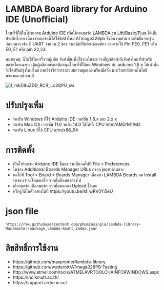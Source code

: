 # LAMBDA Board library for Arduino IDE (Unofficial)

ไลบารี่ที่ใช้ในโปรแกรม Arduino IDE เพื่อใช้งานบอร์ด LAMBDA รุ่น Lift/Basic/Plus ได้เต็มประสิทธิ์ภาพ เนื่องจากบอร์ดนี้ได้ใช้ชิฟตัวใหม่ ATmaga328pb ซึ่งมีความสามารถเพิ่มขึ้นจากรุ่นก่อนๆมาก เช่น มี UART จำนวน 2 ช่อง จากเดิมที่มีเพียงช่องเดียว สามารถใช้ Pin PE0, PE1 หรือ E0, E1 หรือ pin 22,23

หมายเหตุ: นี่ไม่ใช่ไลบารี่จากผู้ผลิต จัดทำขึ้นเพื่อใช้งานในระหว่างที่ผู้ผลิตกำลังจัดทำไลบารี่สำหรับบอร์ดโดยเฉพาะ เดิมผู้ผลิตบอร์ดสนับสนุนไลบารี่ที่ใช้บน Windows กับ arduino 1.8.x ได้เท่านั้น จึงได้ปรับปรุงใหม่โดย ภาควิชาวิศวกรรมระบบควบคุมและเครื่องมือวัด มหาวิทยาลัยเทคโนโลยีพระจอมเกล้าธนบุรี

![1_mbD8uZDD_RCR_Lc3QPU_sw](https://github.com/phuminsingla/lambda-library-Mac/assets/5608098/d5f3a484-231d-4184-99f1-b2b1d5e031f9)

# ปรับปรุงเพิ่ม
<ul>
	<li>รองรับ Windows ที่ใช้ Arduino IDE เวอร์ชั่น 1.8.x และ 2.x.x</li>
	<li>รองรับ Mac OS เวอรชั่น 11.0 จนถึง 14.0 ใช้ได้ทั้ง CPU Intel/AMD/M1/M2</li>
	<li>รองรับ Linux ที่ใช้ CPU arm/x86_64</li>
</ul>

# การติดตั้ง
<ul>
	<li>เปิดโปรแกรม Arduino IDE ขึ้นมา จากนั้นกดไปที่ File > Preferences</li>
	<li>ในช่อง Additional Boards Manager URLs กรอก json ด้านล่าง</li>
	<li>กดไปที่ Tool > Board > Boards Manager เลื่อนหา LAMBDA Boards กด Install รอจนกว่าจะโหลดเสร็จ จากนั้นปิดหน้าต่างไป</li>
	<li>เลือกบอร์ด เลือกพอร์ต จากนั้นทดลอง Upload ได้เลย</li>
	<li>หรือดูวีดีโอตัวอย่างได้ที่ https://youtu.be/M_wRV0Yi5eU</li>
</ul>

# json file
```
https://raw.githubusercontent.com/phuminsingla/lambda-library-Mac/master/package_lambda-kmutt_index.json
```

# ลิขสิทธิ์การใช้งาน
<ul>
	<li>https://github.com/maxpromer/lambda-library</li>
	<li>https://github.com/watterott/ATmega328PB-Testing</li>
	<li>http://www.atmel.com/tools/ATMELAVRTOOLCHAINFORWINDOWS.aspx</li>
	<li>https://inc.kmutt.ac.th/</li>
	<li>https://support.arduino.cc/</li>
</ul>
